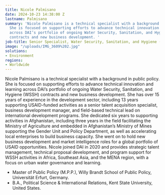 ```yaml
---
title: Nicole Palmisano
date: 2024-10-23 14:38:00 Z
lastname: Palmisano
summary: 'Nicole Palmisano is a technical specialist with a background in public policy.
  She is focused on supporting efforts to advance technical innovation and learning
  across DAI’s portfolio of ongoing Water Security, Sanitation, and Hygiene (WSSH)
  contracts and new business development. '
job-title: Senior Specialist, Water Security, Sanitation, and Hygiene (WSSH)
image: "/uploads/IMG_3609%202.jpg"
solutions:
- Environment
regions:
- Worldwide
---
```


Nicole Palmisano is a technical specialist with a background in public policy. She is focused on supporting efforts to advance technical innovation and learning across DAI’s portfolio of ongoing Water Security, Sanitation, and Hygiene (WSSH) contracts and new business development. She has over 15 years of experience in the development sector, including 13 years supporting USAID-funded activities as a senior talent acquisition specialist, business development manager, and field-based technical lead on international development programs. She dedicated six years to supporting activities in Afghanistan, including three years in the field facilitating the Ministry of Agriculture and embedded in Afghanistan’s Ministry of Mines supporting the Gender Unit and Policy Department, as well as accelerating local enterprises to build business capacity. She went on to hold new business development and market intelligence roles for a global portfolio of USAID opportunities. Nicole joined DAI in 2020 and provides strategic talent management, technical proposal development, and program support for WSSH activities in Africa, Southeast Asia, and the MENA region, with a focus on urban water governance and learning.

* Master of Public Policy (M.P.P.), Willy Brandt School of Public Policy, Universität Erfurt, Germany.
* B.A., Political Science & International Relations, Kent State University, United States.